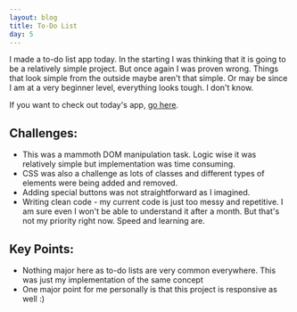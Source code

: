 ```yaml
---
layout: blog
title: To-Do List
day: 5
---
```


I made a to-do list app today. In the starting I was thinking that it is going to be a relatively simple project. But once again I was proven wrong. Things that look simple from the outside maybe aren't that simple. Or may be since I am at a very beginner level, everything looks tough. I don't know.

If you want to check out today's app, [go here](http://vikaslalwani.com/projects/todo/).

Challenges:
---
- This was a mammoth DOM manipulation task. Logic wise it was relatively simple but implementation was time consuming.
- CSS was also a challenge as lots of classes and different types of elements were being added and removed.
- Adding special buttons was not straightforward as I imagined.
- Writing clean code - my current code is just too messy and repetitive. I am sure even I won't be able to understand it after a month. But that's not my priority right now. Speed and learning are.

Key Points:
---
- Nothing major here as to-do lists are very common everywhere. This was just my implementation of the same concept
- One major point for me personally is that this project is responsive as well :)